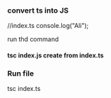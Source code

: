 ### convert ts  into JS
//index.ts
console.log("Ali");

run thd command

#### tsc index.js create from index.ts

### Run file 
tsc index.ts


